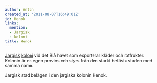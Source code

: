 ```yaml
---
author: Anton
created_at: '2011-08-07T16:49:01Z'
id: Henok
links:
  mention:
  - Jargisk
  - koloni
title: Henok
---
```


[Jargisk][] [koloni] vid det Blå havet som exporterar kläder och rotfrukter. Kolonin är en egen
provins och styrs från den starkt befästa staden med samma namn.

Jargisk stad belägen i den jargiska kolonin Henok.

  [Jargisk]: Jargisk
  [koloni]: koloni
